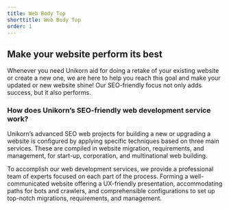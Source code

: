 ```yaml
---
title: Web Body Top
shorttitle: Web Body Top
order: 1
---
```

## Make your website perform its best

Whenever you need Unikorn aid for doing a retake of your existing website or create a new one, we are here to help you reach this goal and make your updated or new website shine! Our SEO-friendly focus not only adds success, but it also performs.

### How does Unikorn’s SEO-friendly web development service work?

Unikorn’s advanced SEO web projects for building a new or upgrading a website is configured by applying specific techniques based on three main services. These are compiled in website migration, requirements, and management, for start-up, corporation, and multinational web building.

To accomplish our web development services, we provide a professional team of experts focused on each part of the process. Forming a well-communicated website offering a UX-friendly presentation, accommodating paths for bots and crawlers, and comprehensible configurations to set up top-notch migrations, requirements, and management.